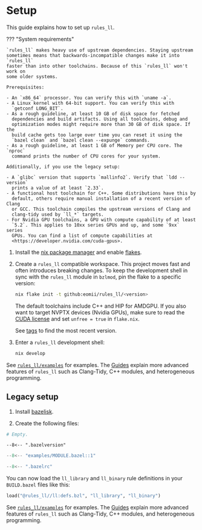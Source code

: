 # Setup

This guide explains how to set up `rules_ll`.

<!-- markdownlint-disable code-block-style -->
??? "System requirements"

    `rules_ll` makes heavy use of upstream dependencies. Staying upstream
    sometimes means that backwards-incompatible changes make it into `rules_ll`
    faster than into other toolchains. Because of this `rules_ll` won't work on
    some older systems.

    Prerequisites:

    - An `x86_64` processor. You can verify this with `uname -a`.
    - A Linux kernel with 64-bit support. You can verify this with
      `getconf LONG_BIT`.
    - As a rough guideline, at least 10 GB of disk space for fetched
      dependencies and build artifacts. Using all toolchains, debug and
      optimization modes might require more than 30 GB of disk space. If the
      build cache gets too large over time you can reset it using the
      `bazel clean` and `bazel clean --expunge` commands.
    - As a rough guideline, at least 1 GB of Memory per CPU core. The `nproc`
      command prints the number of CPU cores for your system.

    Additionally, if you use the legacy setup:

    - A `glibc` version that supports `mallinfo2`. Verify that `ldd --version`
      prints a value of at least `2.33`.
    - A functional host toolchain for C++. Some distributions have this by
      default, others require manual installation of a recent version of Clang
      or GCC. This toolchain compiles the upstream versions of Clang and
      clang-tidy used by `ll_*` targets.
    - For Nvidia GPU toolchains, a GPU with compute capability of at least
      `5.2`. This applies to 10xx series GPUs and up, and some `9xx` series
      GPUs. You can find a list of compute capabilities at
      <https://developer.nvidia.com/cuda-gpus>.
<!-- markdownlint-enable code-block-style -->

1. Install the [nix package manager](https://nixos.org/download.html) and enable
   [flakes](https://nixos.wiki/wiki/Flakes).

2. Create a `rules_ll` compatible workspace. This project moves fast and often
   introduces breaking changes. To keep the development shell in sync with the
   `rules_ll` module in `bzlmod`, pin the flake to a specific version:

    ```bash
    nix flake init -t github:eomii/rules_ll/<version>
    ```

    The default toolchains include C++ and HIP for AMDGPU. If you also want to
    target NVPTX devices (Nvidia GPUs), make sure to read the [CUDA license](https://docs.nvidia.com/cuda/eula/index.html)
    and set `unfree = true` in `flake.nix`.

    See [tags](https://github.com/eomii/rules_ll/tags) to find the most recent
    version.

3. Enter a `rules_ll` development shell:

    ```bash
    nix develop
    ```

See [`rules_ll/examples`](https://github.com/eomii/rules_ll/tree/main/examples)
for examples. The [Guides](https://ll.eomii.org/guides) explain more advanced
features of `rules_ll` such as Clang-Tidy, C++ modules, and heterogeneous
programming.

## Legacy setup

1. Install [bazelisk](https://bazel.build/install/bazelisk).

2. Create the following files:

```python title="WORKSPACE.bazel"
# Empty.
```

```title=".bazelversion"
--8<-- ".bazelversion"
```

```python title="MODULE.bazel"
--8<-- "examples/MODULE.bazel::1"
```

```python title=".bazelrc"
--8<-- ".bazelrc"
```

You can now load the `ll_library` and `ll_binary` rule definitions in your
`BUILD.bazel` files like this:

```python
load("@rules_ll//ll:defs.bzl", "ll_library", "ll_binary")
```

See [`rules_ll/examples`](https://github.com/eomii/rules_ll/tree/main/examples)
for examples. The [Guides](https://ll.eomii.org/guides) explain more advanced
features of `rules_ll` such as Clang-Tidy, C++ modules, and heterogeneous
programming.
